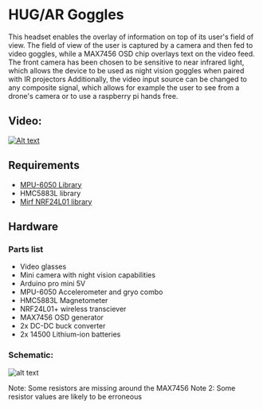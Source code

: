 # HUG/AR Goggles

This headset enables the overlay of information on top of its user's field of view. The field of view of the user is captured by a camera and then fed to video goggles, while a MAX7456 OSD chip overlays text on the video feed. The front camera has been chosen to be sensitive to near infrared light, which allows the device to be used as night vision goggles when paired with IR projectors Additionally, the video input source can be changed to any composite signal, which allows for example the user to see from a drone's camera or to use a raspberry pi hands free.

## Video:
[![Alt text](https://img.youtube.com/vi/jYXiF9gdmnc/0.jpg)](https://www.youtube.com/watch?v=jYXiF9gdmnc)

## Requirements

* [MPU-6050 Library](https://github.com/jrowberg/i2cdevlib/tree/master/Arduino/MPU6050)
* HMC5883L library
* [Mirf NRF24L01 library](https://github.com/aaronds/arduino-nrf24l01/tree/master/Mirf)

## Hardware
### Parts list

* Video glasses
* Mini camera with night vision capabilities
* Arduino pro mini 5V
* MPU-6050 Accelerometer and gryo combo
* HMC5883L Magnetometer
* NRF24L01+ wireless transciever
* MAX7456 OSD generator
* 2x DC-DC buck converter
* 2x 14500 Lithium-ion batteries

### Schematic:
![alt text](http://maximemoreillon.com/images/projects/hud/arg_schem.png)

Note: Some resistors are missing around the MAX7456
Note 2: Some resistor values are likely to be erroneous

